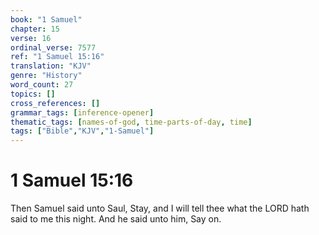 ```yaml
---
book: "1 Samuel"
chapter: 15
verse: 16
ordinal_verse: 7577
ref: "1 Samuel 15:16"
translation: "KJV"
genre: "History"
word_count: 27
topics: []
cross_references: []
grammar_tags: [inference-opener]
thematic_tags: [names-of-god, time-parts-of-day, time]
tags: ["Bible","KJV","1-Samuel"]
---
```


# 1 Samuel 15:16

Then Samuel said unto Saul, Stay, and I will tell thee what the LORD hath said to me this night. And he said unto him, Say on.
